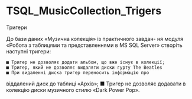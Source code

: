 # TSQL_MusicCollection_Trigers
Тригери

До бази даних «Музична колекція» із практичного завдан-
ня модуля «Робота з таблицями та представленнями в MS
SQL Server» створіть наступні тригери:

    ■ Тригер не дозволяє додати альбом, що вже існує в колекції;
    ■ Тригер, який не дозволяє видаляти диски гурту The Beatles
    ■ При видаленні диска тригер переносить інформацію про
віддалений диск до таблиці «Архів»;
    ■ Тригер не дозволяє додавати в колекцію диски музичного
стилю «Dark Power Pop».
